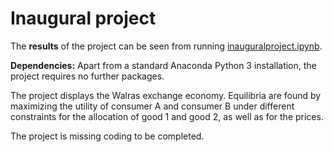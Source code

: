 # Inaugural project

The **results** of the project can be seen from running [inauguralproject.ipynb](inauguralproject.ipynb).

**Dependencies:** Apart from a standard Anaconda Python 3 installation, the project requires no further packages.

The project displays the Walras exchange economy. Equilibria are found by maximizing the utility of consumer A and consumer B under different constraints for the allocation of good 1 and good 2, as well as for the prices. 

The project is missing coding to be completed.
